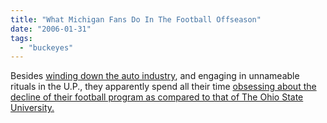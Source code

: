 ```yaml
---
title: "What Michigan Fans Do In The Football Offseason"
date: "2006-01-31"
tags: 
  - "buckeyes"
---
```


Besides [winding down the auto industry](http://www.marketwatch.com/news/story.asp?guid=%7B446438A1-6B29-4FD5-A962-4D6286C3D496%7D&siteid=google), and engaging in unnameable rituals in the U.P., they apparently spend all their time [obsessing about the decline of their football program as compared to that of The Ohio State University.](http://www.everydayshouldbesaturday.com/?p=1694)
